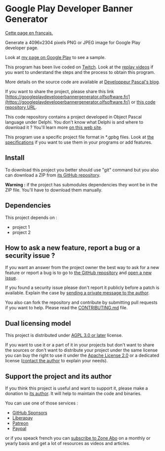 # Google Play Developer Banner Generator

[Cette page en français.](LISEZMOI.md)

Generate a 4096x2304 pixels PNG or JPEG image for Google Play developer page.

Look at [my page on Google Play](https://play.google.com/store/apps/dev?id=8272814550297637230) to see a sample.

This program has been live coded on [Twitch](https://twitter.com/PremartinPatric). Look at the [replay videos](https://serialstreameur.fr/google-play-developer-banner-generator.html) if you want to understand the steps and the process to obtain this program.

More details on the source code are available at [Developpeur Pascal's blog](https://developpeur-pascal.fr/google-play-developer-banner-generator.html).

If you want to share the project, please share this link [https://googleplaydeveloperbannergenerator.olfsoftware.fr/](https://googleplaydeveloperbannergenerator.olfsoftware.fr/) or [this code repository URL](https://github.com/DeveloppeurPascal/GooglePlayDeveloperBannerGenerator).

This code repository contains a project developed in Object Pascal language under Delphi. You don't know what Delphi is and where to download it ? You'll learn more [on this web site](https://delphi-resources.developpeur-pascal.fr/).

This program use a specific project file format in *.gpbg files. Look at [the specifications](GPBG-File-Description.md) if you want to use them in your programs or add features.

## Install

To download this project you better should use "git" command but you also can download a ZIP from [its GitHub repository](https://github.com/DeveloppeurPascal/GooglePlayDeveloperBannerGenerator).

**Warning :** if the project has submodules dependencies they wont be in the ZIP file. You'll have to download them manually.

## Dependencies

This project depends on :

* project 1
* project 2

## How to ask a new feature, report a bug or a security issue ?

If you want an answer from the project owner the best way to ask for a new feature or report a bug is to go to [the GitHub repository](https://github.com/DeveloppeurPascal/GooglePlayDeveloperBannerGenerator) and [open a new issue](https://github.com/DeveloppeurPascal/GooglePlayDeveloperBannerGenerator/issues).

If you found a security issue please don't report it publicly before a patch is available. Explain the case by [sending a private message to the author](https://developpeur-pascal.fr/nous-contacter.php).

You also can fork the repository and contribute by submitting pull requests if you want to help. Please read the [CONTRIBUTING.md](CONTRIBUTING.md) file.

## Dual licensing model

This project is distributed under [AGPL 3.0 or later](https://choosealicense.com/licenses/agpl-3.0/) license.

If you want to use it or a part of it in your projects but don't want to share the sources or don't want to distribute your project under the same license you can buy the right to use it under the [Apache License 2.0](https://choosealicense.com/licenses/apache-2.0/) or a dedicated license ([contact the author](https://developpeur-pascal.fr/nous-contacter.php) to explain your needs).

## Support the project and its author

If you think this project is useful and want to support it, please make a donation to [its author](https://github.com/DeveloppeurPascal). It will help to maintain the code and binaries.

You can use one of those services :

* [GitHub Sponsors](https://github.com/sponsors/DeveloppeurPascal)
* [Liberapay](https://liberapay.com/PatrickPremartin)
* [Patreon](https://www.patreon.com/patrickpremartin)
* [Paypal](https://www.paypal.com/paypalme/patrickpremartin)

or if you speack french you can [subscribe to Zone Abo](https://zone-abo.fr/nos-abonnements.php) on a monthly or yearly basis and get a lot of resources as videos and articles.
